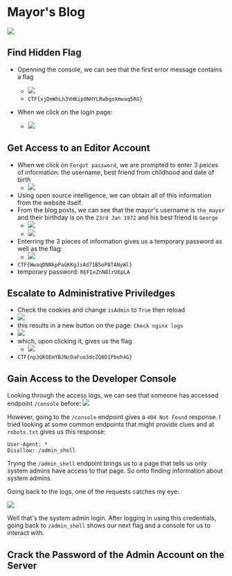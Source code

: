 # Mayor's Blog

![](./2022-07-24-09-57-38.png)

## Find Hidden Flag
* Openning the console, we can see that the first error message contains a flag
  * ![](./2022-07-24-09-59-17.png)
  * `CTF{xjDmWhLh3VHKip8NHYLRwbgoXmwaq5RG}`

* When we click on the login page:
  * ![](./2022-07-24-10-00-06.png)

## Get Access to an Editor Account
* When we click on `Forgot password`, we are prompted to enter 3 peices of information: the username, best friend from childhood and date of birth
  * ![](./2022-07-24-10-25-56.png)
* Using open source intelligence, we can obtain all of this information from the website itself.
* From the blog posts, we can see that the mayor's username is `the_mayor` and their birthday is on the `23rd Jan 1972` and his best friend is `George`
  * ![](./2022-07-24-10-06-40.png)
  * ![](./2022-07-24-10-22-29.png)
* Enterring the 3 pieces of information gives us a temporary password as well as the flag:
  * ![](./2022-07-24-10-24-54.png)
* `CTF{WwaqDNNkpPaGKKgJsAd71B5oP8TANyWl}`
* temporary password: `REFIeZnN8lrU6pLA`

## Escalate to Administrative Priviledges
* Check the cookies and change `isAdmin` to `True` then reload
* ![](./2022-07-24-11-00-38.png)
* this results in a new button on the page: `Check nginx logs`
* ![](./2022-07-24-11-01-34.png)
* which, upon clicking it, gives us the flag
  * ![](./2022-07-24-11-02-42.png)
* `CTF{np3QKOEmYBJNcDaFuo3dcZQ8D1Pbeh4G}`

## Gain Access to the Developer Console
Looking through the access logs, we can see that someone has accessed endpoint `/console` before:
![](Screen%20Shot%202022-07-24%20at%202.48.32%20pm.png)

However, going to the `/console` endpoint gives a `404 Not Found` response. I tried looking at some common endpoints that might provide clues and at `robots.txt` gives us this response:
```
User-Agent: *
Disallow: /admin_shell
```

Trying the `/admin_shell` endpoint brings us to a page that tells us only system admins have access to that page. So onto finding information about system admins.

Going back to the logs, one of the requests catches my eye:

![](Screen%20Shot%202022-07-24%20at%202.54.48%20pm.png)

Well that's the system admin login. After logging in using this credentials, going back to `/admin_shell` shows our next flag and a console for us to interact with.

## Crack the Password of the Admin Account on the Server
